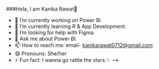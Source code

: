  ###Hola, I am Kanika Rawat👋
         
- 🔭 I’m currently working on Power Bi
- 🌱 I’m currently learning R & App Development. 
- 🤔 I’m looking for help with Figma. 
- 💬 Ask me about Power BI. 
- 📫 How to reach me: email- kanikarawat0712@gmail.com
- 😄 Pronouns: She/her
- ⚡ Fun fact: I wanna go rattle the stars.✨
-->

